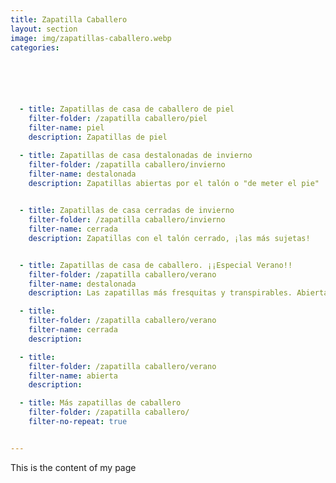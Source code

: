 ```yaml
---
title: Zapatilla Caballero
layout: section
image: img/zapatillas-caballero.webp
categories:






  - title: Zapatillas de casa de caballero de piel
    filter-folder: /zapatilla caballero/piel
    filter-name: piel
    description: Zapatillas de piel

  - title: Zapatillas de casa destalonadas de invierno 
    filter-folder: /zapatilla caballero/invierno
    filter-name: destalonada
    description: Zapatillas abiertas por el talón o "de meter el pie"
    

  - title: Zapatillas de casa cerradas de invierno
    filter-folder: /zapatilla caballero/invierno
    filter-name: cerrada
    description: Zapatillas con el talón cerrado, ¡las más sujetas!


  - title: Zapatillas de casa de caballero. ¡¡Especial Verano!!
    filter-folder: /zapatilla caballero/verano
    filter-name: destalonada
    description: Las zapatillas más fresquitas y transpirables. Abiertas, destalonadas y cerradas, pero de verano!!

  - title: 
    filter-folder: /zapatilla caballero/verano
    filter-name: cerrada
    description: 

  - title: 
    filter-folder: /zapatilla caballero/verano
    filter-name: abierta
    description: 

  - title: Más zapatillas de caballero
    filter-folder: /zapatilla caballero/
    filter-no-repeat: true


---
```


This is the content of my page